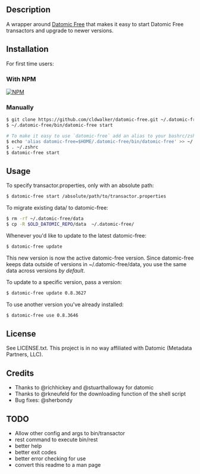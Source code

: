 ## Description
A wrapper around [Datomic Free](https://my.datomic.com/downloads/free) that makes it easy to
start Datomic Free transactors and upgrade to newer versions.

## Installation

For first time users:

### With NPM

[![NPM](https://nodei.co/npm/datomic-free.png?mini=true)](https://www.npmjs.org/package/datomic-free)

### Manually

```sh
$ git clone https://github.com/cldwalker/datomic-free.git ~/.datomic-free
$ ~/.datomic-free/bin/datomic-free start

# To make it easy to use `datomic-free` add an alias to your bashrc/zshrc
$ echo 'alias datomic-free=$HOME/.datomic-free/bin/datomic-free' >> ~/.zshrc
$ . ~/.zshrc
$ datomic-free start
```

## Usage

To specify transactor.properties, only with an absolute path:

```sh
$ datomic-free start /absolute/path/to/transactor.properties
```

To migrate existing data/ to datomic-free:

```sh
$ rm -rf ~/.datomic-free/data
$ cp -R $OLD_DATOMIC_REPO/data  ~/.datomic-free/
```

Whenever you'd like to update to the latest datomic-free:

```sh
$ datomic-free update
```

This new version is now the active datomic-free version. Since datomic-free keeps data outside
of versions in ~/.datomic-free/data, you use the same data across versions *by default*.

To update to a specific version, pass a version:

```sh
$ datomic-free update 0.8.3627
```

To use another version you've already installed:

```sh
$ datomic-free use 0.8.3646
```

## License

See LICENSE.txt. This project is in no way affiliated with Datomic (Metadata Partners, LLC).

## Credits

* Thanks to @richhickey and @stuarthalloway for datomic
* Thanks to @rkneufeld for the downloading function of the shell script
* Bug fixes: @sherbondy

## TODO

* Allow other config and args to bin/transactor
* rest command to execute bin/rest
* better help
* better exit codes
* better error checking for use
* convert this readme to a man page
